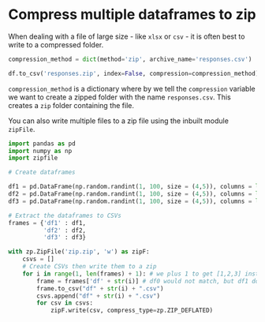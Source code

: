 # Compress multiple dataframes to zip

When dealing with a file of large size - like `xlsx` or `csv` - it is often best to write to a compressed folder.

```python
compression_method = dict(method='zip', archive_name='responses.csv')

df.to_csv('responses.zip', index=False, compression=compression_method)
```

`compression_method` is a dictionary where by we tell the `compression` variable we want to create a zipped folder with the name `responses.csv`. This creates a `zip` folder containing the file.

You can also write multiple files to a zip file using the inbuilt module `zipFile`.

```python
import pandas as pd
import numpy as np
import zipfile

# Create dataframes

df1 = pd.DataFrame(np.random.randint(1, 100, size = (4,5)), columns = list("ABCDE"))
df2 = pd.DataFrame(np.random.randint(1, 100, size = (4,5)), columns = list("ABCDE"))
df3 = pd.DataFrame(np.random.randint(1, 100, size = (4,5)), columns = list("ABCDE"))

# Extract the dataframes to CSVs
frames = {'df1' : df1,
          'df2' : df2,
          'df3' : df3}

with zp.ZipFile('zip.zip', 'w') as zipF:
    csvs = []
    # Create CSVs then write them to a zip
    for i in range(1, len(frames) + 1): # we plus 1 to get [1,2,3] instead of [0,1,2] as values from 1 are used to match to the dictionary. It changes the index start.
        frame = frames['df' + str(i)] # df0 would not match, but df1 does.
        frame.to_csv("df" + str(i) + ".csv")
        csvs.append("df" + str(i) + ".csv")
        for csv in csvs:
            zipF.write(csv, compress_type=zp.ZIP_DEFLATED)
```